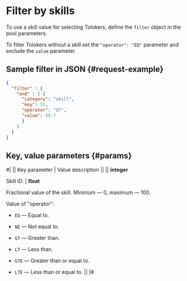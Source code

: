 # Filter by skills

To use a skill value for selecting Tolokers, define the `filter` object in the pool parameters.

To filter Tolokers without a skill set the `"operator": "EQ"` parameter and exclude the `value` parameter.

## Sample filter in JSON {#request-example}

```json
{
  "filter" : {
    "and" : [ {
      "category": "skill",
      "key": 55,
      "operator": "GT",
      "value": 59.7
      }
    ]
  }
}
```

## Key, value parameters {#params}

#|
|| Key parameter | Value description ||
|| **integer**

Skill ID. | **float**

Fractional value of the skill. Minimum — 0, maximum — 100.

Value of "operator":

- `EQ` — Equal to.
    
- `NE` — Not equal to.
    
- `GT` — Greater than.
    
- `LT` — Less than.
    
- `GTE` — Greater than or equal to.
    
- `LTE` — Less than or equal to.
||
|#
